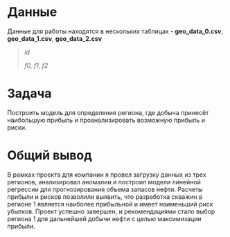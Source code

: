 # Данные

Данные для работы находятся в нескольких таблицах - **geo_data_0.csv**, **geo_data_1.csv**, **geo_data_2.csv**

> *id*
> 
> *f0, f1, f2* 

# Задача

Построить модель для определения региона, где добыча принесёт наибольшую прибыль и проанализировать возможную прибыль и риски.

# Общий вывод

В рамках проекта для компании я провел загрузку данных из трех регионов, анализировал аномалии и построил модели линейной регрессии для прогнозирования объема запасов нефти. Расчеты прибыли и рисков позволили выявить, что разработка скважин в регионе 1 является наиболее прибыльной и имеет наименьший риск убытков. Проект успешно завершен, и рекомендациями стало выбор региона 1 для дальнейшей добычи нефти с целью максимизации прибыли.
